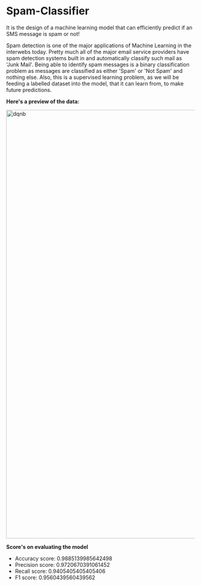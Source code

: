 # Spam-Classifier

It is the design of a machine learning model that can efficiently predict if an SMS message is spam or not!

Spam detection is one of the major applications of Machine Learning in the interwebs today. Pretty much all of the major email service providers have spam detection systems built in and automatically classify such mail as 'Junk Mail'.
Being able to identify spam messages is a binary classification problem as messages are classified as either 'Spam' or 'Not Spam' and nothing else. Also, this is a supervised learning problem, as we will be feeding a labelled dataset into the model, that it can learn from, to make future predictions.

**Here's a preview of the data:**

<img width="1148" alt="dqnb" src="https://user-images.githubusercontent.com/20025875/61074798-2bb54500-a436-11e9-8083-16ad4fd07606.png">

**Score's on evaluating the model**

* Accuracy score:  0.9885139985642498
* Precision score:  0.9720670391061452
* Recall score:  0.9405405405405406
* F1 score:  0.9560439560439562
